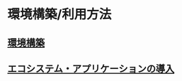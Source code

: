 # 環境構築/利用方法

## [環境構築](https://github.com/nautible/nautible-infra "環境構築")

## [エコシステム・アプリケーションの導入](https://github.com/nautible/nautible-plugin "エコシステム・アプリケーションの導入")
